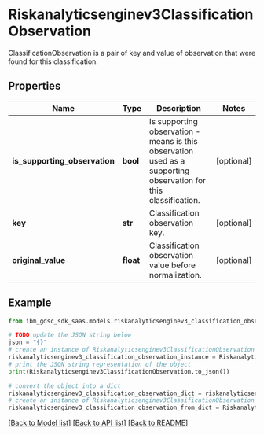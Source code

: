 # Riskanalyticsenginev3ClassificationObservation

ClassificationObservation is a pair of key and value of observation that were found for this classification.

## Properties

Name | Type | Description | Notes
------------ | ------------- | ------------- | -------------
**is_supporting_observation** | **bool** | Is supporting observation - means is this observation used as a supporting observation for this classification. | [optional] 
**key** | **str** | Classification observation key. | [optional] 
**original_value** | **float** | Classification observation value before normalization. | [optional] 

## Example

```python
from ibm_gdsc_sdk_saas.models.riskanalyticsenginev3_classification_observation import Riskanalyticsenginev3ClassificationObservation

# TODO update the JSON string below
json = "{}"
# create an instance of Riskanalyticsenginev3ClassificationObservation from a JSON string
riskanalyticsenginev3_classification_observation_instance = Riskanalyticsenginev3ClassificationObservation.from_json(json)
# print the JSON string representation of the object
print(Riskanalyticsenginev3ClassificationObservation.to_json())

# convert the object into a dict
riskanalyticsenginev3_classification_observation_dict = riskanalyticsenginev3_classification_observation_instance.to_dict()
# create an instance of Riskanalyticsenginev3ClassificationObservation from a dict
riskanalyticsenginev3_classification_observation_from_dict = Riskanalyticsenginev3ClassificationObservation.from_dict(riskanalyticsenginev3_classification_observation_dict)
```
[[Back to Model list]](../README.md#documentation-for-models) [[Back to API list]](../README.md#documentation-for-api-endpoints) [[Back to README]](../README.md)


